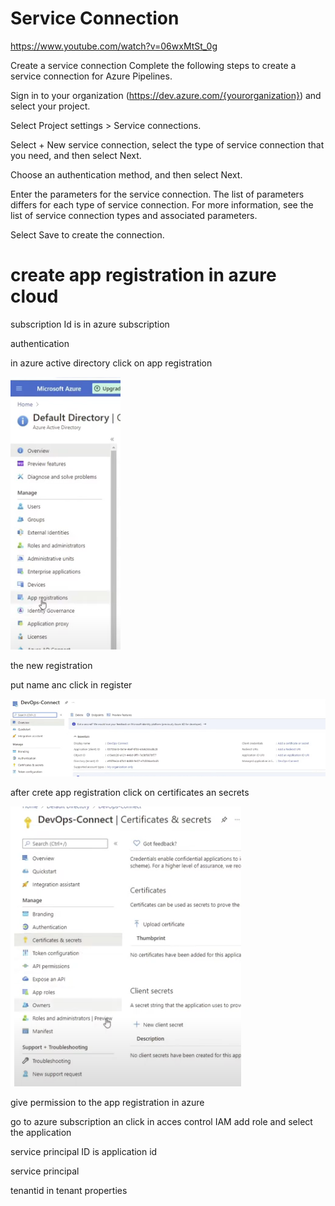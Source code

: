 # Service Connection

https://www.youtube.com/watch?v=06wxMtSt_0g


Create a service connection
Complete the following steps to create a service connection for Azure Pipelines.

Sign in to your organization (https://dev.azure.com/{yourorganization}) and select your project.

Select Project settings > Service connections.

Select + New service connection, select the type of service connection that you need, and then select Next.

Choose an authentication method, and then select Next.

Enter the parameters for the service connection. The list of parameters differs for each type of service connection. For more information, see the list of service connection types and associated parameters.

Select Save to create the connection.


# create app registration in azure cloud


subscription Id is in azure subscription

authentication

in azure active directory click on app registration

![alt text](image.png)

the new registration

put name anc click in register

![alt text](image-1.png)

after crete app registration click on certificates an secrets

![alt text](image-2.png)


give permission to the app registration in azure

go to azure subscription an click in acces control IAM add role and select the application

service principal ID is application id

service principal

tenantid in tenant properties